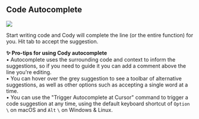 ## Code Autocomplete

<img src="https://storage.googleapis.com/sourcegraph-assets/blog/vs-code-onboarding-walkthrough-dec-2023-cody-autocomplete-tsx.gif">

Start writing code and Cody will complete the line (or the entire function) for you. Hit tab to accept the suggestion.

**✨ Pro-tips for using Cody autocomplete**
<br>• Autocomplete uses the surrounding code and context to inform the suggestions, so if you need to guide it you can add a comment above the line you're editing.
<br>• You can hover over the grey suggestion to see a toolbar of alternative suggestions, as well as other options such as accepting a single word at a time.
<br>• You can use the "Trigger Autocomplete at Cursor" command to trigger a code suggestion at any time, using the default keyboard shortcut of `Option` `\` on macOS and `Alt` `\` on Windows & Linux.
